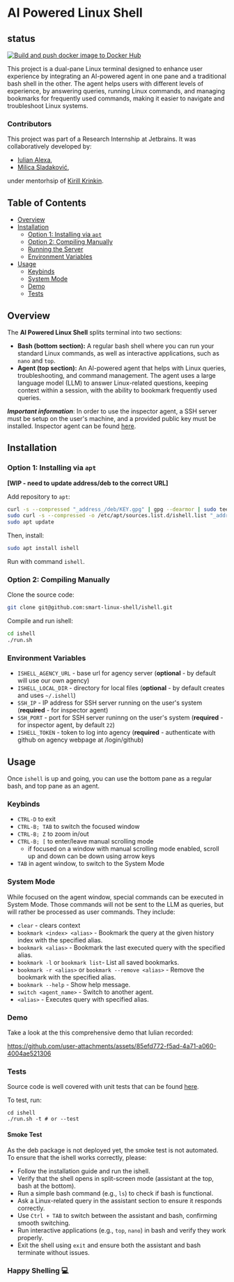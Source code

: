 # AI Powered Linux Shell

## status
[![Build and push docker image to Docker Hub](https://github.com/smart-linux-shell/ishell/actions/workflows/on-push.yml/badge.svg)](https://github.com/smart-linux-shell/ishell/actions/workflows/on-push.yml)

This project is a dual-pane Linux terminal designed to enhance user experience by integrating an AI-powered agent in one pane and a traditional bash shell in the other. The agent helps users with different levels of experience, by answering queries, running Linux commands, and managing bookmarks for frequently used commands, making it easier to navigate and troubleshoot Linux systems.

### Contributors

This project was part of a Research Internship at Jetbrains. It was collaboratively developed by:  
  - [Iulian Alexa](https://github.com/iulianalexa), 
  - [Milica Sladaković](https://github.com/coma007),  

under mentorhsip of [Kirill Krinkin](https://github.com/krinkin). 

## Table of Contents

- [Overview](#overview)
- [Installation](#installation)
  - [Option 1: Installing via `apt`](#option-1-installing-via-apt)
  - [Option 2: Compiling Manually](#option-2-compiling-manually)
  - [Running the Server](#running-the-server)
  - [Environment Variables](#environment-variables) 
- [Usage](#usage)
  - [Keybinds](#keybinds)
  - [System Mode](#system-mode)
  - [Demo](#demo)
  - [Tests](#tests)

## Overview

The **AI Powered Linux Shell** splits terminal into two sections:

- **Bash (bottom section):** A regular bash shell where you can run your standard Linux commands, as well as interactive applications, such as `nano` and `top`. 
- **Agent (top section):** An AI-powered agent that helps with Linux queries, troubleshooting, and command management.  The agent uses a large language model (LLM) to answer Linux-related questions, keeping context within a session, with the ability to bookmark frequently used queries.

_**Important information**_: In order to use the inspector agent, a SSH server must be setup on the user's machine, and a provided public key must be installed. Inspector agent can be found [here](https://github.com/smart-linux-shell/agency).

## Installation

### Option 1: Installing via `apt` 

**[WIP - need to update address/deb to the correct URL]**

Add repository to `apt`:
```bash
curl -s --compressed "_address_/deb/KEY.gpg" | gpg --dearmor | sudo tee /etc/apt/trusted.gpg.d/ishell.gpg >/dev/null
sudo curl -s --compressed -o /etc/apt/sources.list.d/ishell.list "_address_/deb/ishell.list"
sudo apt update
```

Then, install:
```bash
sudo apt install ishell
```

Run with command `ishell`.

### Option 2: Compiling Manually
Clone the source code:
```bash
git clone git@github.com:smart-linux-shell/ishell.git
```
Compile and run ishell:
```bash
cd ishell
./run.sh
```

### Environment Variables 

- `ISHELL_AGENCY_URL` - base url for agency server (**optional** - by default will use our own agency)
- `ISHELL_LOCAL_DIR` - directory for local files (**optional** - by default creates and uses `~/.ishell`)
- `SSH_IP` - IP address for SSH server running on the user's system (**required** - for inspector agent)
- `SSH_PORT` - port for SSH server runinng on the user's system (**required** - for inspector agent, by default `22`)
- `ISHELL_TOKEN` - token to log into agency (**required** - authenticate with github on agency webpage at /login/github)

## Usage

Once `ishell` is up and going, you can use the bottom pane as a regular bash, and top pane as an agent.

### Keybinds

- `CTRL-D` to exit
- `CTRL-B; TAB` to switch the focused window
- `CTRL-B; Z` to zoom in/out
- `CTRL-B; [` to enter/leave manual scrolling mode
  - if focused on a window with manual scrolling mode enabled, scroll up and down can be down using arrow keys
- `TAB` in agent window, to switch to the System Mode

### System Mode
    
While focused on the agent window, special commands can be executed in System Mode. Those commands will not be sent to the LLM as queries, but will rather be processed as user commands. They include:
- `clear` - clears context
- `bookmark <index> <alias>` - Bookmark the query at the given history index with the specified alias.
- `bookmark <alias>` - Bookmark the last executed query with the specified alias.
- `bookmark -l` or `bookmark list`- List all saved bookmarks.
- `bookmark -r <alias>` or `bookmark --remove <alias>` - Remove the bookmark with the specified alias.
- `bookmark --help`  - Show help message.
- `switch <agent_name>` - Switch to another agent.
- `<alias>` - Executes query with specified alias.

### Demo

Take a look at the this comprehensive demo that Iulian recorded:


https://github.com/user-attachments/assets/85efd772-f5ad-4a71-a060-4004ae521306




### Tests

Source code is well covered with unit tests that can be found [here](https://github.com/smart-linux-shell/ishell/tree/main/tui-tux/test).

To test, run:
```
cd ishell
./run.sh -t # or --test
```
#### Smoke Test
As the deb package is not deployed yet, the smoke test is not automated. To ensure that the ishell works correctly, please:
- Follow the installation guide and run the ishell.
- Verify that the shell opens in split-screen mode (assistant at the top, bash at the bottom).
- Run a simple bash command (e.g., `ls`) to check if bash is functional.
- Ask a Linux-related query in the assistant section to ensure it responds correctly.
- Use `Ctrl + TAB` to switch between the assistant and bash, confirming smooth switching.
- Run interactive applications (e.g., `top`, `nano`) in bash and verify they work properly.
- Exit the shell using `exit` and ensure both the assistant and bash terminate without issues.


### Happy Shelling 💻
